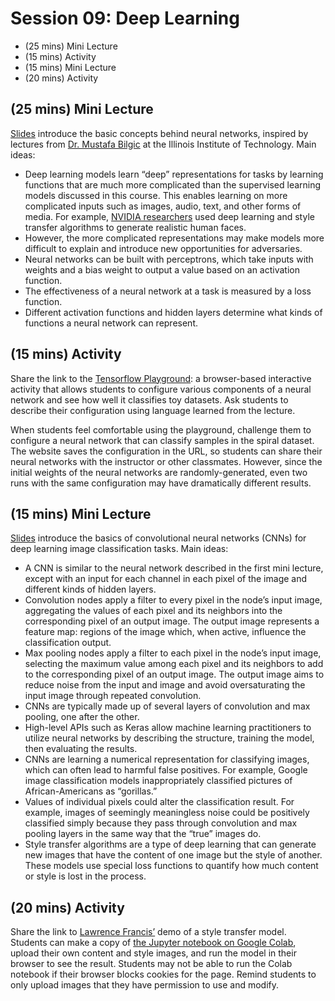 # Session 09: Deep Learning

- (25 mins) Mini Lecture
- (15 mins) Activity
- (15 mins) Mini Lecture
- (20 mins) Activity

## (25 mins) Mini Lecture

[Slides](https://docs.google.com/presentation/d/18YLnUL4r4q-bp9l8a9VynJb7gf0wXnyN8wnhBLyjTsg/edit#slide=id.g4c29fe321c_0_30) introduce the basic concepts behind neural networks, inspired by lectures from [Dr. Mustafa Bilgic](http://www.cs.iit.edu/~mbilgic/#courses) at the Illinois Institute of Technology. Main ideas:

- Deep learning models learn “deep” representations for tasks by learning functions that are much more complicated than the supervised learning models discussed in this course. This enables learning on more complicated inputs such as images, audio, text, and other forms of media. For example, [NVIDIA researchers](https://www.youtube.com/watch?v=kSLJriaOumA) used deep learning and style transfer algorithms to generate realistic human faces.
- However, the more complicated representations may make models more difficult to explain and introduce new opportunities for adversaries.
- Neural networks can be built with perceptrons, which take inputs with weights and a bias weight to output a value based on an activation function.
- The effectiveness of a neural network at a task is measured by a loss function.
- Different activation functions and hidden layers determine what kinds of functions a neural network can represent.

## (15 mins) Activity

Share the link to the [Tensorflow Playground](https://playground.tensorflow.org/): a browser-based interactive activity that allows students to configure various components of a neural network and see how well it classifies toy datasets. Ask students to describe their configuration using language learned from the lecture.

When students feel comfortable using the playground, challenge them to configure a neural network that can classify samples in the spiral dataset. The website saves the configuration in the URL, so students can share their neural networks with the instructor or other classmates. However, since the initial weights of the neural networks are randomly-generated, even two runs with the same configuration may have dramatically different results.

## (15 mins) Mini Lecture

[Slides](https://docs.google.com/presentation/d/18YLnUL4r4q-bp9l8a9VynJb7gf0wXnyN8wnhBLyjTsg/edit#slide=id.g4d4fb7ccc9_0_351) introduce the basics of convolutional neural networks (CNNs) for deep learning image classification tasks. Main ideas:

- A CNN is similar to the neural network described in the first mini lecture, except with an input for each channel in each pixel of the image and different kinds of hidden layers.
- Convolution nodes apply a filter to every pixel in the node’s input image, aggregating the values of each pixel and its neighbors into the corresponding pixel of an output image. The output image represents a feature map: regions of the image which, when active, influence the classification output.
- Max pooling nodes apply a filter to each pixel in the node’s input image, selecting the maximum value among each pixel and its neighbors to add to the corresponding pixel of an output image. The output image aims to reduce noise from the input and image and avoid oversaturating the input image through repeated convolution.
- CNNs are typically made up of several layers of convolution and max pooling, one after the other.
- High-level APIs such as Keras allow machine learning practitioners to utilize neural networks by describing the structure, training the model, then evaluating the results.
- CNNs are learning a numerical representation for classifying images, which can often lead to harmful false positives. For example, Google image classification models inappropriately classified pictures of African-Americans as “gorillas.”
- Values of individual pixels could alter the classification result. For example, images of seemingly meaningless noise could be positively classified simply because they pass through convolution and max pooling layers in the same way that the “true” images do.
- Style transfer algorithms are a type of deep learning that can generate new images that have the content of one image but the style of another. These models use special loss functions to quantify how much content or style is lost in the process.

## (20 mins) Activity

Share the link to [Lawrence Francis’](https://github.com/ldfrancis) demo of a style transfer model. Students can make a copy of [the Jupyter notebook on Google Colab](http://bit.ly/2H9gvIW), upload their own content and style images, and run the model in their browser to see the result. Students may not be able to run the Colab notebook if their browser blocks cookies for the page. Remind students to only upload images that they have permission to use and modify.

